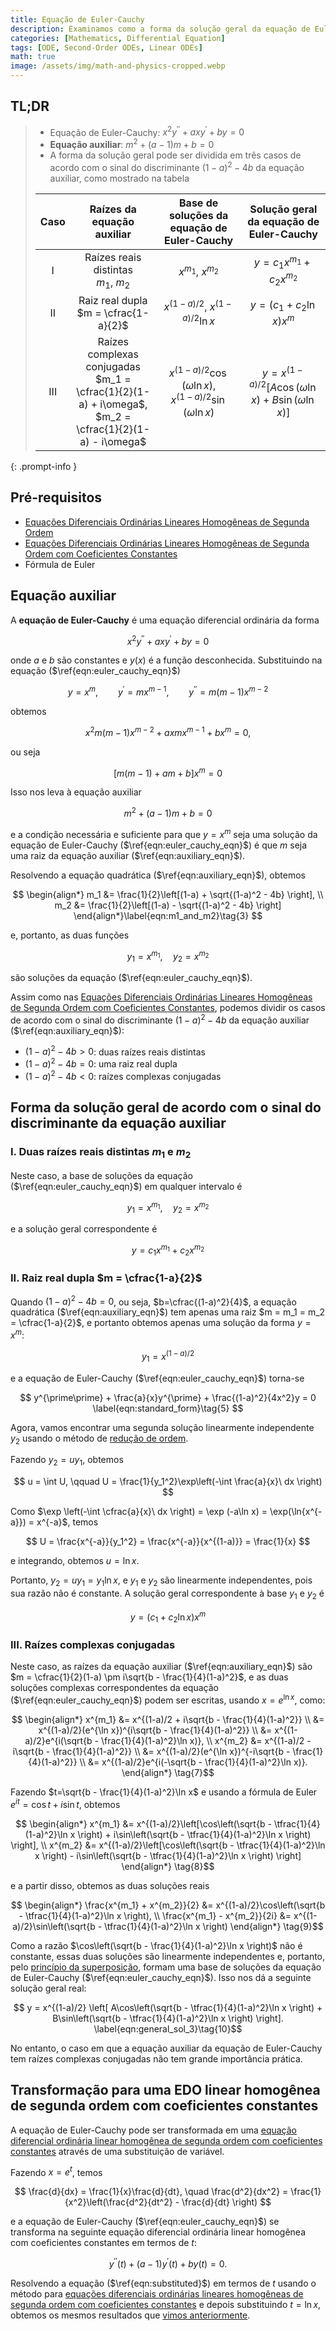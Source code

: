 ```yaml
---
title: Equação de Euler-Cauchy
description: Examinamos como a forma da solução geral da equação de Euler-Cauchy varia de acordo com o sinal do discriminante da equação auxiliar.
categories: [Mathematics, Differential Equation]
tags: [ODE, Second-Order ODEs, Linear ODEs]
math: true
image: /assets/img/math-and-physics-cropped.webp
---
```


## TL;DR
> - Equação de Euler-Cauchy: $x^2y^{\prime\prime} + axy^{\prime} + by = 0$
> - **Equação auxiliar**: $m^2 + (a-1)m + b = 0$
> - A forma da solução geral pode ser dividida em três casos de acordo com o sinal do discriminante $(1-a)^2 - 4b$ da equação auxiliar, como mostrado na tabela
>
> | Caso | Raízes da equação auxiliar | Base de soluções da equação de Euler-Cauchy | Solução geral da equação de Euler-Cauchy |
> | :---: | :---: | :---: | :---: |
> | I | Raízes reais distintas<br>$m_1$, $m_2$ | $x^{m_1}$, $x^{m_2}$ | $y = c_1 x^{m_1} + c_2 x^{m_2}$ |
> | II | Raiz real dupla<br> $m = \cfrac{1-a}{2}$ | $x^{(1-a)/2}$, $x^{(1-a)/2}\ln{x}$ | $y = (c_1 + c_2 \ln x)x^m$ |
> | III | Raízes complexas conjugadas<br> $m_1 = \cfrac{1}{2}(1-a) + i\omega$, <br> $m_2 = \cfrac{1}{2}(1-a) - i\omega$ | $x^{(1-a)/2}\cos{(\omega \ln{x})}$, <br> $x^{(1-a)/2}\sin{(\omega \ln{x})}$ | $y = x^{(1-a)/2}[A\cos{(\omega \ln{x})} + B\sin{(\omega \ln{x})}]$ |
{: .prompt-info }

## Pré-requisitos
- [Equações Diferenciais Ordinárias Lineares Homogêneas de Segunda Ordem](/posts/homogeneous-linear-odes-of-second-order/)
- [Equações Diferenciais Ordinárias Lineares Homogêneas de Segunda Ordem com Coeficientes Constantes](/posts/homogeneous-linear-odes-with-constant-coefficients/)
- Fórmula de Euler

## Equação auxiliar
A **equação de Euler-Cauchy** é uma equação diferencial ordinária da forma

$$ x^2y^{\prime\prime} + axy^{\prime} + by = 0 \label{eqn:euler_cauchy_eqn}\tag{1} $$

onde $a$ e $b$ são constantes e $y(x)$ é a função desconhecida. Substituindo na equação ($\ref{eqn:euler_cauchy_eqn}$)

$$ y=x^m, \qquad y^{\prime}=mx^{m-1}, \qquad y^{\prime\prime}=m(m-1)x^{m-2} $$

obtemos

$$ x^2m(m-1)x^{m-2} + axmx^{m-1} + bx^m = 0, $$

ou seja

$$ [m(m-1) + am + b]x^m = 0 $$

Isso nos leva à equação auxiliar

$$ m^2 + (a-1)m + b = 0 \label{eqn:auxiliary_eqn}\tag{2} $$

e a condição necessária e suficiente para que $y=x^m$ seja uma solução da equação de Euler-Cauchy ($\ref{eqn:euler_cauchy_eqn}$) é que $m$ seja uma raiz da equação auxiliar ($\ref{eqn:auxiliary_eqn}$).

Resolvendo a equação quadrática ($\ref{eqn:auxiliary_eqn}$), obtemos

$$ \begin{align*}
m_1 &= \frac{1}{2}\left[(1-a) + \sqrt{(1-a)^2 - 4b} \right], \\
m_2 &= \frac{1}{2}\left[(1-a) - \sqrt{(1-a)^2 - 4b} \right]
\end{align*}\label{eqn:m1_and_m2}\tag{3} $$

e, portanto, as duas funções

$$ y_1 = x^{m_1}, \quad y_2 = x^{m_2}$$

são soluções da equação ($\ref{eqn:euler_cauchy_eqn}$).

Assim como nas [Equações Diferenciais Ordinárias Lineares Homogêneas de Segunda Ordem com Coeficientes Constantes](/posts/homogeneous-linear-odes-with-constant-coefficients/), podemos dividir os casos de acordo com o sinal do discriminante $(1-a)^2 - 4b$ da equação auxiliar ($\ref{eqn:auxiliary_eqn}$):
- $(1-a)^2 - 4b > 0$: duas raízes reais distintas
- $(1-a)^2 - 4b = 0$: uma raiz real dupla
- $(1-a)^2 - 4b < 0$: raízes complexas conjugadas

## Forma da solução geral de acordo com o sinal do discriminante da equação auxiliar
### I. Duas raízes reais distintas $m_1$ e $m_2$
Neste caso, a base de soluções da equação ($\ref{eqn:euler_cauchy_eqn}$) em qualquer intervalo é

$$ y_1 = x^{m_1}, \quad y_2 = x^{m_2} $$

e a solução geral correspondente é

$$ y = c_1 x^{m_1} + c_2 x^{m_2} \label{eqn:general_sol_1}\tag{4}$$

### II. Raiz real dupla $m = \cfrac{1-a}{2}$
Quando $(1-a)^2 - 4b = 0$, ou seja, $b=\cfrac{(1-a)^2}{4}$, a equação quadrática ($\ref{eqn:auxiliary_eqn}$) tem apenas uma raiz $m = m_1 = m_2 = \cfrac{1-a}{2}$, e portanto obtemos apenas uma solução da forma $y = x^m$:

$$ y_1 = x^{(1-a)/2} $$

e a equação de Euler-Cauchy ($\ref{eqn:euler_cauchy_eqn}$) torna-se

$$ y^{\prime\prime} + \frac{a}{x}y^{\prime} + \frac{(1-a)^2}{4x^2}y = 0 \label{eqn:standard_form}\tag{5} $$

Agora, vamos encontrar uma segunda solução linearmente independente $y_2$ usando o método de [redução de ordem](/posts/homogeneous-linear-odes-of-second-order/#redução-de-ordem).

Fazendo $y_2=uy_1$, obtemos

$$ u = \int U, \qquad U = \frac{1}{y_1^2}\exp\left(-\int \frac{a}{x}\ dx \right) $$

Como $\exp \left(-\int \cfrac{a}{x}\ dx \right) = \exp (-a\ln x) = \exp(\ln{x^{-a}}) = x^{-a}$, temos

$$ U = \frac{x^{-a}}{y_1^2} = \frac{x^{-a}}{x^{(1-a)}} = \frac{1}{x} $$

e integrando, obtemos $u = \ln x$.

Portanto, $y_2 = uy_1 = y_1 \ln x$, e $y_1$ e $y_2$ são linearmente independentes, pois sua razão não é constante. A solução geral correspondente à base $y_1$ e $y_2$ é

$$ y = (c_1 + c_2 \ln x)x^m \label{eqn:general_sol_2}\tag{6}$$

### III. Raízes complexas conjugadas
Neste caso, as raízes da equação auxiliar ($\ref{eqn:auxiliary_eqn}$) são $m = \cfrac{1}{2}(1-a) \pm i\sqrt{b - \frac{1}{4}(1-a)^2}$, e as duas soluções complexas correspondentes da equação ($\ref{eqn:euler_cauchy_eqn}$) podem ser escritas, usando $x=e^{\ln x}$, como:

$$ \begin{align*}
x^{m_1} &= x^{(1-a)/2 + i\sqrt{b - \frac{1}{4}(1-a)^2}} \\
&= x^{(1-a)/2}(e^{\ln x})^{i\sqrt{b - \frac{1}{4}(1-a)^2}} \\
&= x^{(1-a)/2}e^{i(\sqrt{b - \frac{1}{4}(1-a)^2}\ln x)}, \\
x^{m_2} &= x^{(1-a)/2 - i\sqrt{b - \frac{1}{4}(1-a)^2}} \\
&= x^{(1-a)/2}(e^{\ln x})^{-i\sqrt{b - \frac{1}{4}(1-a)^2}} \\
&= x^{(1-a)/2}e^{i(-\sqrt{b - \frac{1}{4}(1-a)^2}\ln x)}.
\end{align*} \tag{7}$$

Fazendo $t=\sqrt{b - \frac{1}{4}(1-a)^2}\ln x$ e usando a fórmula de Euler $e^{it} = \cos{t} + i\sin{t}$, obtemos

$$ \begin{align*}
x^{m_1} &= x^{(1-a)/2}\left[\cos\left(\sqrt{b - \tfrac{1}{4}(1-a)^2}\ln x \right) + i\sin\left(\sqrt{b - \tfrac{1}{4}(1-a)^2}\ln x \right) \right], \\
x^{m_2} &= x^{(1-a)/2}\left[\cos\left(\sqrt{b - \tfrac{1}{4}(1-a)^2}\ln x \right) - i\sin\left(\sqrt{b - \tfrac{1}{4}(1-a)^2}\ln x \right) \right]
\end{align*} \tag{8}$$

e a partir disso, obtemos as duas soluções reais

$$ \begin{align*}
\frac{x^{m_1} + x^{m_2}}{2} &= x^{(1-a)/2}\cos\left(\sqrt{b - \tfrac{1}{4}(1-a)^2}\ln x \right), \\
\frac{x^{m_1} - x^{m_2}}{2i} &= x^{(1-a)/2}\sin\left(\sqrt{b - \tfrac{1}{4}(1-a)^2}\ln x \right)
\end{align*} \tag{9}$$

Como a razão $\cos\left(\sqrt{b - \frac{1}{4}(1-a)^2}\ln x \right)$ não é constante, essas duas soluções são linearmente independentes e, portanto, pelo [princípio da superposição](/posts/homogeneous-linear-odes-of-second-order/#princípio-da-superposição), formam uma base de soluções da equação de Euler-Cauchy ($\ref{eqn:euler_cauchy_eqn}$). Isso nos dá a seguinte solução geral real:

$$ y = x^{(1-a)/2} \left[ A\cos\left(\sqrt{b - \tfrac{1}{4}(1-a)^2}\ln x \right) + B\sin\left(\sqrt{b - \tfrac{1}{4}(1-a)^2}\ln x \right) \right]. \label{eqn:general_sol_3}\tag{10}$$

No entanto, o caso em que a equação auxiliar da equação de Euler-Cauchy tem raízes complexas conjugadas não tem grande importância prática.

## Transformação para uma EDO linear homogênea de segunda ordem com coeficientes constantes
A equação de Euler-Cauchy pode ser transformada em uma [equação diferencial ordinária linear homogênea de segunda ordem com coeficientes constantes](/posts/homogeneous-linear-odes-with-constant-coefficients/) através de uma substituição de variável.

Fazendo $x = e^t$, temos

$$ \frac{d}{dx} = \frac{1}{x}\frac{d}{dt}, \quad \frac{d^2}{dx^2} = \frac{1}{x^2}\left(\frac{d^2}{dt^2} - \frac{d}{dt} \right) $$

e a equação de Euler-Cauchy ($\ref{eqn:euler_cauchy_eqn}$) se transforma na seguinte equação diferencial ordinária linear homogênea com coeficientes constantes em termos de $t$:

$$ y^{\prime\prime}(t) + (a-1)y^{\prime}(t) + by(t) = 0. \label{eqn:substituted}\tag{11} $$

Resolvendo a equação ($\ref{eqn:substituted}$) em termos de $t$ usando o método para [equações diferenciais ordinárias lineares homogêneas de segunda ordem com coeficientes constantes](/posts/homogeneous-linear-odes-with-constant-coefficients/) e depois substituindo $t = \ln{x}$, obtemos os mesmos resultados que [vimos anteriormente](#forma-da-solução-geral-de-acordo-com-o-sinal-do-discriminante-da-equação-auxiliar).
